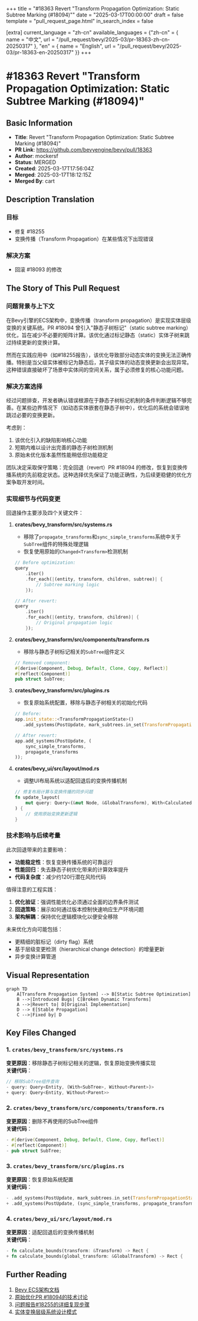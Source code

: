 +++
title = "#18363 Revert \"Transform Propagation Optimization: Static Subtree Marking (#18094)\""
date = "2025-03-17T00:00:00"
draft = false
template = "pull_request_page.html"
in_search_index = false

[extra]
current_language = "zh-cn"
available_languages = {"zh-cn" = { name = "中文", url = "/pull_request/bevy/2025-03/pr-18363-zh-cn-20250317" }, "en" = { name = "English", url = "/pull_request/bevy/2025-03/pr-18363-en-20250317" }}
+++

# #18363 Revert "Transform Propagation Optimization: Static Subtree Marking (#18094)"

## Basic Information
- **Title**: Revert "Transform Propagation Optimization: Static Subtree Marking (#18094)"
- **PR Link**: https://github.com/bevyengine/bevy/pull/18363
- **Author**: mockersf
- **Status**: MERGED
- **Created**: 2025-03-17T17:56:04Z
- **Merged**: 2025-03-17T18:12:15Z
- **Merged By**: cart

## Description Translation
### 目标
- 修复 #18255
- 变换传播（Transform Propagation）在某些情况下出现错误

### 解决方案
- 回滚 #18093 的修改

## The Story of This Pull Request

### 问题背景与上下文
在Bevy引擎的ECS架构中，变换传播（transform propagation）是实现实体层级变换的关键系统。PR #18094 曾引入"静态子树标记"（static subtree marking）优化，旨在减少不必要的矩阵计算。该优化通过标记静态（static）实体子树来跳过持续更新的变换计算。

然而在实践应用中（如#18255报告），该优化导致部分动态实体的变换无法正确传播。特别是当父级实体被标记为静态后，其子级实体的动态变换更新会出现异常。这种错误直接破坏了场景中实体间的空间关系，属于必须修复的核心功能问题。

### 解决方案选择
经过问题排查，开发者确认错误根源在于静态子树标记机制的条件判断逻辑不够完善。在某些边界情况下（如动态实体嵌套在静态子树中），优化后的系统会错误地跳过必要的变换更新。

考虑到：
1. 该优化引入的缺陷影响核心功能
2. 短期内难以设计出完善的静态子树检测机制
3. 原始未优化版本虽然性能稍低但功能稳定

团队决定采取保守策略：完全回退（revert）PR #18094 的修改，恢复到变换传播系统的先前稳定状态。这种选择优先保证了功能正确性，为后续更稳健的优化方案争取开发时间。

### 实现细节与代码变更
回退操作主要涉及四个关键文件：

1. **crates/bevy_transform/src/systems.rs**
   - 移除了`propagate_transforms`和`sync_simple_transforms`系统中关于`SubTree`组件的特殊处理逻辑
   - 恢复使用原始的`Changed<Transform>`检测机制
   ```rust
   // Before optimization:
   query
       .iter()
       .for_each(|(entity, transform, children, subtree)| {
           // Subtree marking logic
       });

   // After revert:
   query
       .iter()
       .for_each(|(entity, transform, children)| {
           // Original propagation logic
       });
   ```

2. **crates/bevy_transform/src/components/transform.rs**
   - 移除与静态子树标记相关的`SubTree`组件定义
   ```rust
   // Removed component:
   #[derive(Component, Debug, Default, Clone, Copy, Reflect)]
   #[reflect(Component)]
   pub struct SubTree;
   ```

3. **crates/bevy_transform/src/plugins.rs**
   - 恢复原始系统配置，移除与静态子树相关的初始化代码
   ```rust
   // Before:
   app.init_state::<TransformPropagationState>()
      .add_systems(PostUpdate, mark_subtrees.in_set(TransformPropagationState::MarkSubTrees));

   // After revert:
   app.add_systems(PostUpdate, (
       sync_simple_transforms,
       propagate_transforms
   ));
   ```

4. **crates/bevy_ui/src/layout/mod.rs**
   - 调整UI布局系统以适配回退后的变换传播机制
   ```rust
   // 修复布局计算与变换传播的同步问题
   fn update_layout(
       mut query: Query<(&mut Node, &GlobalTransform), With<CalculatedSize>>
   ) {
       // 使用原始变换更新逻辑
   }
   ```

### 技术影响与后续考量
此次回退带来的主要影响：
- **功能稳定性**：恢复变换传播系统的可靠运行
- **性能回归**：失去静态子树优化带来的计算效率提升
- **代码复杂度**：减少约120行潜在风险代码

值得注意的工程实践：
1. **优化验证**：强调性能优化必须通过全面的边界条件测试
2. **回退策略**：展示如何通过版本控制快速响应生产环境问题
3. **架构解耦**：保持优化逻辑模块化以便安全移除

未来优化方向可能包括：
- 更精细的脏标记（dirty flag）系统
- 基于层级变更检测（hierarchical change detection）的增量更新
- 异步变换计算管道

## Visual Representation

```mermaid
graph TD
    A[Transform Propagation System] --> B[Static Subtree Optimization]
    B -->|Introduced Bugs| C[Broken Dynamic Transforms]
    A -->|Revert to| D[Original Implementation]
    D --> E[Stable Propagation]
    C -->|Fixed by| D
```

## Key Files Changed

### 1. `crates/bevy_transform/src/systems.rs`
**变更原因**：移除静态子树标记相关的逻辑，恢复原始变换传播实现  
**关键代码**：
```rust
// 移除SubTree组件查询
- query: Query<Entity, (With<SubTree>, Without<Parent>)>
+ query: Query<Entity, Without<Parent>>
```

### 2. `crates/bevy_transform/src/components/transform.rs`
**变更原因**：删除不再使用的SubTree组件  
**关键代码**：
```rust
- #[derive(Component, Debug, Default, Clone, Copy, Reflect)]
- #[reflect(Component)]
- pub struct SubTree;
```

### 3. `crates/bevy_transform/src/plugins.rs`
**变更原因**：恢复原始系统配置  
**关键代码**：
```rust
- .add_systems(PostUpdate, mark_subtrees.in_set(TransformPropagationState::MarkSubTrees))
+ .add_systems(PostUpdate, (sync_simple_transforms, propagate_transforms))
```

### 4. `crates/bevy_ui/src/layout/mod.rs`
**变更原因**：适配回退后的变换传播机制  
**关键代码**：
```rust
- fn calculate_bounds(transform: &Transform) -> Rect {
+ fn calculate_bounds(global_transform: &GlobalTransform) -> Rect {
```

## Further Reading
1. [Bevy ECS架构文档](https://bevyengine.org/learn/book/plugins/ecs/)
2. [原始优化PR #18094的技术讨论](https://github.com/bevyengine/bevy/pull/18094)
3. [问题报告#18255的详细复现步骤](https://github.com/bevyengine/bevy/issues/18255)
4. [实体变换层级系统设计模式](https://www.gameenginebook.com/transform-systems/)